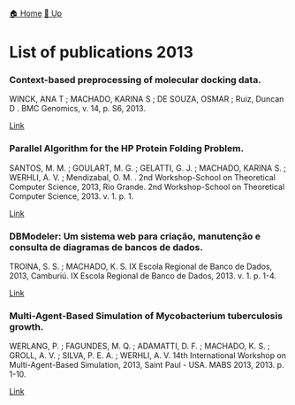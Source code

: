 [🏠 Home](../index.md) [🔼 Up](../publications.md)

# List of publications 2013

### Context-based preprocessing of molecular docking data.
WINCK, ANA T ; MACHADO, KARINA S ; DE SOUZA, OSMAR ; Ruiz, Duncan D .
BMC Genomics, v. 14, p. S6, 2013.

[Link](http://repositorio.furg.br/handle/1/4858)

### Parallel Algorithm for the HP Protein Folding Problem.
SANTOS, M. M. ; GOULART, M. G. ; GELATTI, G. J. ; MACHADO, KARINA S. ; WERHLI, A. V. ; Mendizabal, O. M. .
2nd Workshop-School on Theoretical Computer Science, 2013, Rio Grande. 2nd Workshop-School on Theoretical Computer Science, 2013. v. 1. p. 1.

[Link](https://www.researchgate.net/publication/271547149_Parallel_Algorithm_for_the_HP_Protein_Folding_Problem)

### DBModeler: Um sistema web para criação, manutenção e consulta de diagramas de bancos de dados.
TROINA, S. S. ; MACHADO, K. S. 
IX Escola Regional de Banco de Dados, 2013, Camburiú. IX Escola Regional de Banco de Dados, 2013. v. 1. p. 1-4.

[Link](https://turing.pro.br/anais/ERBD-2013/artigos/aplicacoes/111369.pdf)

### Multi-Agent-Based Simulation of Mycobacterium tuberculosis growth.
WERLANG, P. ; FAGUNDES, M. Q. ; ADAMATTI, D. F. ; MACHADO, K. S. ; GROLL, A. V. ; SILVA, P. E. A. ; WERHLI, A. V. 
14th International Workshop on Multi-Agent-Based Simulation, 2013, Saint Paul - USA. MABS 2013, 2013. p. 1-10.

[Link](https://www.researchgate.net/publication/266720471_Multi-Agent-Based_Simulation_of_Mycobacterium_Tuberculosis_Growth)
